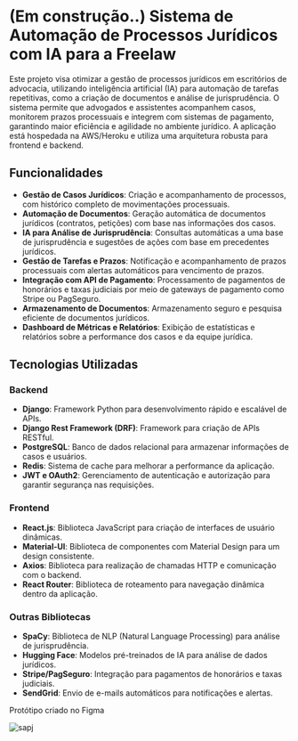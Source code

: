 

# (Em construção..) Sistema de Automação de Processos Jurídicos com IA para a Freelaw

Este projeto visa otimizar a gestão de processos jurídicos em escritórios de advocacia, utilizando inteligência artificial (IA) para automação de tarefas repetitivas, como a criação de documentos e análise de jurisprudência. O sistema permite que advogados e assistentes acompanhem casos, monitorem prazos processuais e integrem com sistemas de pagamento, garantindo maior eficiência e agilidade no ambiente jurídico. A aplicação está hospedada na AWS/Heroku e utiliza uma arquitetura robusta para frontend e backend.

## Funcionalidades

- **Gestão de Casos Jurídicos**: Criação e acompanhamento de processos, com histórico completo de movimentações processuais.
- **Automação de Documentos**: Geração automática de documentos jurídicos (contratos, petições) com base nas informações dos casos.
- **IA para Análise de Jurisprudência**: Consultas automáticas a uma base de jurisprudência e sugestões de ações com base em precedentes jurídicos.
- **Gestão de Tarefas e Prazos**: Notificação e acompanhamento de prazos processuais com alertas automáticos para vencimento de prazos.
- **Integração com API de Pagamento**: Processamento de pagamentos de honorários e taxas judiciais por meio de gateways de pagamento como Stripe ou PagSeguro.
- **Armazenamento de Documentos**: Armazenamento seguro e pesquisa eficiente de documentos jurídicos.
- **Dashboard de Métricas e Relatórios**: Exibição de estatísticas e relatórios sobre a performance dos casos e da equipe jurídica.

## Tecnologias Utilizadas

### Backend
- **Django**: Framework Python para desenvolvimento rápido e escalável de APIs.
- **Django Rest Framework (DRF)**: Framework para criação de APIs RESTful.
- **PostgreSQL**: Banco de dados relacional para armazenar informações de casos e usuários.
- **Redis**: Sistema de cache para melhorar a performance da aplicação.
- **JWT e OAuth2**: Gerenciamento de autenticação e autorização para garantir segurança nas requisições.

### Frontend
- **React.js**: Biblioteca JavaScript para criação de interfaces de usuário dinâmicas.
- **Material-UI**: Biblioteca de componentes com Material Design para um design consistente.
- **Axios**: Biblioteca para realização de chamadas HTTP e comunicação com o backend.
- **React Router**: Biblioteca de roteamento para navegação dinâmica dentro da aplicação.

### Outras Bibliotecas
- **SpaCy**: Biblioteca de NLP (Natural Language Processing) para análise de jurisprudência.
- **Hugging Face**: Modelos pré-treinados de IA para análise de dados jurídicos.
- **Stripe/PagSeguro**: Integração para pagamentos de honorários e taxas judiciais.
- **SendGrid**: Envio de e-mails automáticos para notificações e alertas.

Protótipo criado no Figma

![sapj](https://github.com/user-attachments/assets/84030252-f965-439a-9dd5-8cb732e8aa30)
